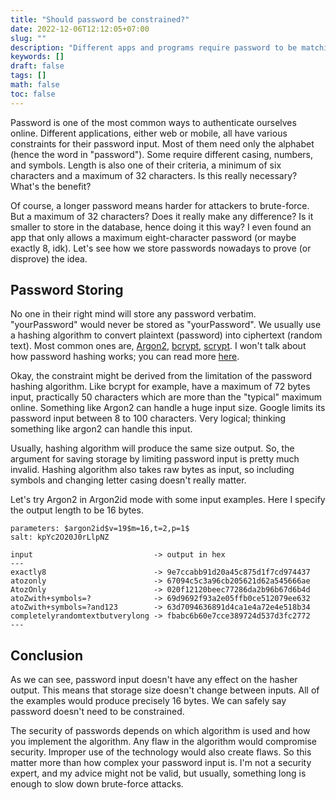 ```yaml
---
title: "Should password be constrained?"
date: 2022-12-06T12:12:05+07:00
slug: ""
description: "Different apps and programs require password to be matching some criteria. Is it necessary?"
keywords: []
draft: false
tags: []
math: false
toc: false
---
```

Password is one of the most common ways to authenticate ourselves online. Different applications, either web or mobile,
all have various constraints for their password input. Most of them need only the alphabet (hence the word in "password").
Some require different casing, numbers, and symbols. Length is also one of their criteria, a minimum of six characters
and a maximum of 32 characters. Is this really necessary? What's the benefit?

Of course, a longer password means harder for attackers to brute-force. But a maximum of 32 characters? Does it really make any
difference? Is it smaller to store in the database, hence doing it this way?
I even found an app that only allows a maximum eight-character password (or maybe exactly 8, idk).
Let's see how we store passwords nowadays to prove (or disprove) the idea.


## Password Storing
No one in their right mind will store any password verbatim. "yourPassword" would never be stored as "yourPassword".
We usually use a hashing algorithm to convert plaintext (password) into ciphertext (random text). Most common ones are,
[Argon2](https://en.wikipedia.org/wiki/Argon2), [bcrypt](https://en.wikipedia.org/wiki/Bcrypt), [scrypt](https://en.wikipedia.org/wiki/Scrypt).
I won't talk about how password hashing works; you can read more [here](https://en.wikipedia.org/wiki/Cryptographic_hash_function#Password_verification).

Okay, the constraint might be derived from the limitation of the password hashing algorithm. Like bcrypt for example,
have a maximum of 72 bytes input, practically 50 characters which are more than the "typical" maximum online.
Something like Argon2 can handle a huge input size. Google limits its password input
between 8 to 100 characters. Very logical; thinking something like argon2 can handle this input.

Usually, hashing algorithm will produce the same size output. So, the argument for saving storage by limiting password
input is pretty much invalid.
Hashing algorithm also takes raw bytes as input, so including symbols and changing letter casing doesn't really matter.

Let's try Argon2 in Argon2id mode with some input examples. Here I specify the output length to be 16 bytes.

```
parameters: $argon2id$v=19$m=16,t=2,p=1$
salt: kpYc2O20J0rLlpNZ

input                           -> output in hex
---
exactly8                        -> 9e7ccabb91d20a45c875d1f7cd974437
atozonly                        -> 67094c5c3a96cb205621d62a545666ae
AtozOnly                        -> 020f12120beec77286da2b96b67d6b4d
atoZwith+symbols=?              -> 69d9692f93a2e05ffb0ce512079ee632
atoZwith+symbols=?and123        -> 63d7094636891d4ca1e4a72e4e518b34
completelyrandomtextbutverylong -> fbabc6b60e7cce389724d537d3fc2772
---
```

## Conclusion
As we can see, password input doesn't have any effect on the hasher output. This means that storage size doesn't change
between inputs. All of the examples would produce precisely 16 bytes. We can safely say password doesn't need to be constrained.

The security of passwords depends on which algorithm is used and how you implement the algorithm. Any flaw in the algorithm
would compromise security. Improper use of the technology would also create flaws.
So this matter more than how complex your password input is. I'm not a security expert, and my advice might not be valid,
but usually, something long is enough to slow down brute-force attacks.
